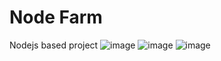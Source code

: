 # Node Farm
Nodejs based project 
![image](https://user-images.githubusercontent.com/52135717/144763453-260f030b-037f-4390-8695-0f579a6a2a68.png)
![image](https://user-images.githubusercontent.com/52135717/144763466-1a83810a-2736-456b-a706-3e35a8efd280.png)
![image](https://user-images.githubusercontent.com/52135717/144763474-5455a9c5-c762-48af-9762-6b410add075f.png)
